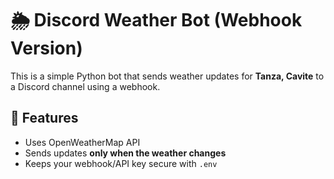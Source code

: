 # 🌦️ Discord Weather Bot (Webhook Version)

This is a simple Python bot that sends weather updates for **Tanza, Cavite** to a Discord channel using a webhook.

## 🚀 Features	

- Uses OpenWeatherMap API
- Sends updates **only when the weather changes**
- Keeps your webhook/API key secure with `.env`

